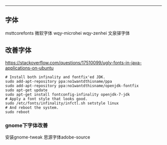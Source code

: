 ---



## 字体



msttcorefonts 微软字体
wqy-microhei wqy-zenhei 文泉驿字体



## 改善字体

https://stackoverflow.com/questions/17510099/ugly-fonts-in-java-applications-on-ubuntu

```
# Install both infinality and fontfix'ed JDK.
sudo add-apt-repository ppa:no1wantdthisname/ppa
sudo add-apt-repository ppa:no1wantdthisname/openjdk-fontfix
sudo apt-get update
sudo apt-get install fontconfig-infinality openjdk-7-jdk
# Apply a font style that looks good.
sudo /etc/fonts/infinality/infctl.sh setstyle linux
# And reboot the system.
sudo reboot
```

### gnome下字体改善
安装gnome-tweak
思源字体adobe-source

